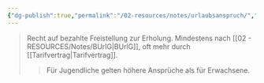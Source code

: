 ```yaml
---
{"dg-publish":true,"permalink":"/02-resources/notes/urlaubsanspruch/","tags":["arbeitsrecht/urlaub"],"noteIcon":"","updated":"2025-08-28T17:46:01.000+02:00"}
---
```


>Recht auf bezahlte Freistellung zur Erholung. Mindestens nach [[02 - RESOURCES/Notes/BUrlG\|BUrlG]], oft mehr durch [[Tarifvertrag\|Tarifvertrag]].
>>Für Jugendliche gelten höhere Ansprüche als für Erwachsene.